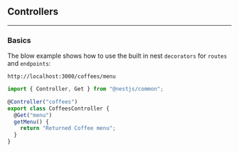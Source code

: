 ## Controllers

---

### Basics

The blow example shows how to use the built in nest `decorators` for `routes` and `endpoints`:

```
http://localhost:3000/coffees/menu

```

```ts
import { Controller, Get } from "@nestjs/common";

@Controller("coffees")
export class CoffeesController {
  @Get("menu")
  getMenu() {
    return "Returned Coffee menu";
  }
}
```

